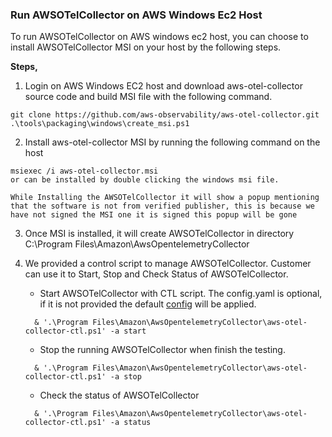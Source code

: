 ### Run AWSOTelCollector on AWS Windows Ec2 Host

To run AWSOTelCollector on AWS windows ec2 host, you can choose to install AWSOTelCollector MSI on your host by the following steps.

**Steps,**
1. Login on AWS Windows EC2 host and download aws-otel-collector source code and build MSI file with the following command.
```
git clone https://github.com/aws-observability/aws-otel-collector.git  
.\tools\packaging\windows\create_msi.ps1 
```
2. Install aws-otel-collector MSI by running the following command on the host
```
msiexec /i aws-otel-collector.msi
or can be installed by double clicking the windows msi file.
```
`While Installing the AWSOTelCollector it will show a popup mentioning that the software is not from verified publisher, this is because we have not signed the MSI one it is signed this popup will be gone`

3. Once MSI is installed, it will create AWSOTelCollector in directory C:\Program Files\Amazon\AwsOpentelemetryCollector

4. We provided a control script to manage AWSOTelCollector. Customer can use it to Start, Stop and Check Status of AWSOTelCollector.
    * Start AWSOTelCollector with CTL script. The config.yaml is optional, if it is not provided the default [config](../../config.yaml) will be applied.
    ```
      & '.\Program Files\Amazon\AwsOpentelemetryCollector\aws-otel-collector-ctl.ps1' -a start 
    ```
    * Stop the running AWSOTelCollector when finish the testing.
    ```
      & '.\Program Files\Amazon\AwsOpentelemetryCollector\aws-otel-collector-ctl.ps1' -a stop 

    ```
    * Check the status of AWSOTelCollector
    ```
      & '.\Program Files\Amazon\AwsOpentelemetryCollector\aws-otel-collector-ctl.ps1' -a status 
    ```
